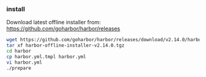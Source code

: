 
### install
Download latest offline installer from:
https://github.com/goharbor/harbor/releases
```sh
wget https://github.com/goharbor/harbor/releases/download/v2.14.0/harbor-offline-installer-v2.14.0.tgz
tar xf harbor-offline-installer-v2.14.0.tgz
cd harbor
cp harbor.yml.tmpl harbor.yml
vi harbor.yml
./prepare
```
